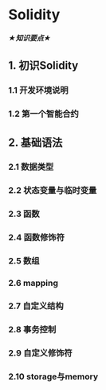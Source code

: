# Solidity 

***★知识要点★***



## 1. 初识Solidity

###  1.1 开发环境说明

### 1.2 第一个智能合约 

## 2. 基础语法

### 2.1 数据类型

### 2.2 状态变量与临时变量

### 2.3 函数 

### 2.4 函数修饰符

### 2.5 数组

### 2.6 mapping

### 2.7 自定义结构

### 2.8 事务控制

### 2.9 自定义修饰符

### 2.10 storage与memory





